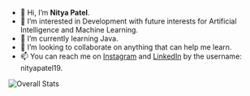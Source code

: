 - 👋 Hi, I’m <b>Nitya Patel</b>.
- 👀 I’m interested in Development with future interests for Artificial Intelligence and Machine Learning.
- 🌱 I’m currently learning Java.
- 💞️ I’m looking to collaborate on anything that can help me learn.
- 📫 You can reach me on [Instagram](https://www.instagram.com/nityapatel19/) and [LinkedIn](https://www/linkedin.com/nityapatel19) by the username: nityapatel19.

<!---
nityapatel19/nityapatel19 is a ✨ special ✨ repository because its `README.md` (this file) appears on your GitHub profile.
You can click the Preview link to take a look at your changes.
--->
![Overall Stats](https://github-readme-stats.vercel.app/api?username=nityapatel19&count_private=true&show_icons=true&hide=contribs&theme=nightowl)


<!---![Top Langs](https://github-readme-stats.vercel.app/api/top-langs/?username=nityapatel19&theme=nightowllayout=compact&hide=html)--->
